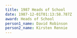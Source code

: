 ```yaml
---
title: 1987 Heads of School
date: 1987-12-01T01:13:58.787Z
award: Heads of School
person1_name: David Robinson
person2_name: Kirsten Rennie
---
```


